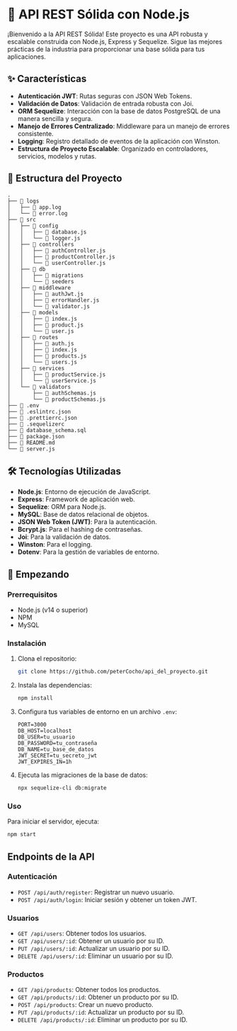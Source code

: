# 🚀 API REST Sólida con Node.js

¡Bienvenido a la API REST Sólida! Este proyecto es una API robusta y escalable construida con Node.js, Express y Sequelize. Sigue las mejores prácticas de la industria para proporcionar una base sólida para tus aplicaciones.

## ✨ Características

*   **Autenticación JWT**: Rutas seguras con JSON Web Tokens.
*   **Validación de Datos**: Validación de entrada robusta con Joi.
*   **ORM Sequelize**: Interacción con la base de datos PostgreSQL de una manera sencilla y segura.
*   **Manejo de Errores Centralizado**: Middleware para un manejo de errores consistente.
*   **Logging**: Registro detallado de eventos de la aplicación con Winston.
*   **Estructura de Proyecto Escalable**: Organizado en controladores, servicios, modelos y rutas.

## 📂 Estructura del Proyecto

```
.
├── 📁 logs
│   ├── 📄 app.log
│   └── 📄 error.log
├── 📁 src
│   ├── 📁 config
│   │   ├── 📄 database.js
│   │   └── 📄 logger.js
│   ├── 📁 controllers
│   │   ├── 📄 authController.js
│   │   ├── 📄 productController.js
│   │   └── 📄 userController.js
│   ├── 📁 db
│   │   ├── 📁 migrations
│   │   └── 📁 seeders
│   ├── 📁 middleware
│   │   ├── 📄 authJwt.js
│   │   ├── 📄 errorHandler.js
│   │   └── 📄 validator.js
│   ├── 📁 models
│   │   ├── 📄 index.js
│   │   ├── 📄 product.js
│   │   └── 📄 user.js
│   ├── 📁 routes
│   │   ├── 📄 auth.js
│   │   ├── 📄 index.js
│   │   ├── 📄 products.js
│   │   └── 📄 users.js
│   ├── 📁 services
│   │   ├── 📄 productService.js
│   │   └── 📄 userService.js
│   └── 📁 validators
│       ├── 📄 authSchemas.js
│       └── 📄 productSchemas.js
├── 📄 .env
├── 📄 .eslintrc.json
├── 📄 .prettierrc.json
├── 📄 .sequelizerc
├── 📄 database_schema.sql
├── 📄 package.json
├── 📄 README.md
└── 📄 server.js
```

## 🛠️ Tecnologías Utilizadas

*   **Node.js**: Entorno de ejecución de JavaScript.
*   **Express**: Framework de aplicación web.
*   **Sequelize**: ORM para Node.js.
*   **MySQL**: Base de datos relacional de objetos.
*   **JSON Web Token (JWT)**: Para la autenticación.
*   **Bcrypt.js**: Para el hashing de contraseñas.
*   **Joi**: Para la validación de datos.
*   **Winston**: Para el logging.
*   **Dotenv**: Para la gestión de variables de entorno.

## 🚀 Empezando

### Prerrequisitos

*   Node.js (v14 o superior)
*   NPM
*   MySQL

### Instalación

1.  Clona el repositorio:
    ```sh
    git clone https://github.com/peterCocho/api_del_proyecto.git
    ```
2.  Instala las dependencias:
    ```sh
    npm install
    ```
3.  Configura tus variables de entorno en un archivo `.env`:
    ```
    PORT=3000
    DB_HOST=localhost
    DB_USER=tu_usuario
    DB_PASSWORD=tu_contraseña
    DB_NAME=tu_base_de_datos
    JWT_SECRET=tu_secreto_jwt
    JWT_EXPIRES_IN=1h
    ```
4.  Ejecuta las migraciones de la base de datos:
    ```sh
    npx sequelize-cli db:migrate
    ```

### Uso

Para iniciar el servidor, ejecuta:

```sh
npm start
```

## Endpoints de la API

### Autenticación

*   `POST /api/auth/register`: Registrar un nuevo usuario.
*   `POST /api/auth/login`: Iniciar sesión y obtener un token JWT.

### Usuarios

*   `GET /api/users`: Obtener todos los usuarios.
*   `GET /api/users/:id`: Obtener un usuario por su ID.
*   `PUT /api/users/:id`: Actualizar un usuario por su ID.
*   `DELETE /api/users/:id`: Eliminar un usuario por su ID.

### Productos

*   `GET /api/products`: Obtener todos los productos.
*   `GET /api/products/:id`: Obtener un producto por su ID.
*   `POST /api/products`: Crear un nuevo producto.
*   `PUT /api/products/:id`: Actualizar un producto por su ID.
*   `DELETE /api/products/:id`: Eliminar un producto por su ID.
